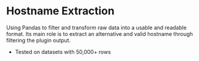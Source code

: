 # Hostname Extraction
Using Pandas to filter and transform raw data into a
usable and readable format. 
Its main role is to extract an alternative and valid hostname through filtering the plugin output.
- Tested on datasets with 50,000+ rows


